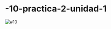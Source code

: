 # -10-practica-2-unidad-1
![#10](https://github.com/EdsonCr11/-10-practica-2-unidad-1/assets/152097705/f9938db8-a4ba-46eb-8029-d560214170f8)
